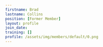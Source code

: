 ```yaml
---
firstname: Brad
lastname: Collins
position: [Former Member]
layout: profile
join_date:
training: []
profile: /assets/img/members/default/0.png
---
```

